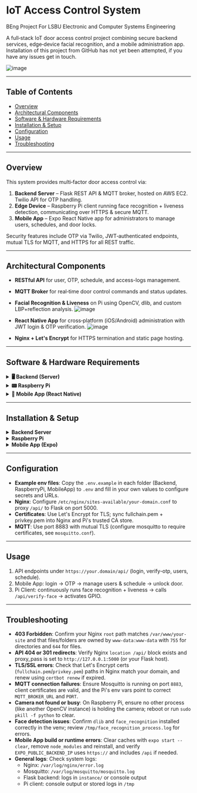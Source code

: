 # IoT Access Control System 
BEng Project For LSBU Electronic and Computer Systems Engineering

A full‑stack IoT door access control project combining secure backend services, edge‑device facial recognition, and a mobile administration app.
Installation of this project from GitHub has not yet been attempted, if you have any issues get in touch.

![image](https://github.com/user-attachments/assets/fc46b3c4-89ce-4ecd-9f65-a963463834b9)


---
## Table of Contents
- [Overview](#overview)
- [Architectural Components](#architectural-components)
- [Software & Hardware Requirements](#software--hardware-requirements)
- [Installation & Setup](#installation--setup)
- [Configuration](#configuration)
- [Usage](#usage)
- [Troubleshooting](#troubleshooting)

---
## Overview
This system provides multi‑factor door access control via:

1. **Backend Server** – Flask REST API & MQTT broker, hosted on AWS EC2. Twilio API for OTP handling.
2. **Edge Device** – Raspberry Pi client running face recognition + liveness detection, communicating over HTTPS & secure MQTT.
3. **Mobile App** – Expo React Native app for administrators to manage users, schedules, and door locks.

Security features include OTP via Twilio, JWT‑authenticated endpoints, mutual TLS for MQTT, and HTTPS for all REST traffic.

---
## Architectural Components
- **RESTful API** for user, OTP, schedule, and access-logs management.
- **MQTT Broker** for real‑time door control commands and status updates.
- **Facial Recognition & Liveness** on Pi using OpenCV, dlib, and custom LBP+reflection analysis.
![image](https://github.com/user-attachments/assets/e42f625a-7202-4454-83f3-ad56a4ec4379)
- **React Native App** for cross‑platform (iOS/Android) administration with JWT login & OTP verification.
![image](https://github.com/user-attachments/assets/65bc9cbe-98b4-469d-a05d-43f86b30941e)

- **Nginx + Let's Encrypt** for HTTPS termination and static page hosting.

---
## Software & Hardware Requirements
<details>
<summary><strong>🖥️ Backend (Server)</strong></summary>

- Operating System: Ubuntu 22.04 LTS (Jammy Jellyfish)
- Python: 3.10.x
- Flask: 2.2.3
- Flask‑Bcrypt: 1.0.1
- Flask‑CORS: 3.0.10
- Flask‑JWT‑Extended: 4.4.4
- Flask‑MQTT: 1.1.1
- Flask‑RESTful: 0.3.9
- Flask‑SQLAlchemy: 3.0.3
- python‑dotenv: 1.0.0
- SQLAlchemy: 2.0.4
- Twilio: 7.16.4
- Requests: 2.28.2
- Nginx: latest (via apt)
- Mosquitto (MQTT): latest (via apt)
- SQLite: embedded local database for Flask-SQLAlchemy

</details>

<details>
<summary><strong>📟 Raspberry Pi</strong></summary>

- Hardware: Raspberry Pi 4 Model B (4GB RAM)
- Operating System: Ubuntu 24.04 LTS for arm64/Desktop
- Python: 3.10.x
- OpenCV (headless): opencv‑python‑headless
- face_recognition (dlib dependency)
- dlib: latest
- numpy: latest
- Flask: 2.2.3 (for Pi‑hosted UI)
- MQTT Handler: paho‑mosquitto via Flask‑MQTT

</details>

<details>
<summary><strong>📱 Mobile App (React Native)</strong></summary>

- Node.js: >=16.x (LTS recommended)
- npm: >=8.x
- Expo CLI: ~6.x
- Expo SDK: ~52.0.37
- React Native: 0.76.7
- Dependencies (see `MobileApp/package.json`):
  - @expo/vector-icons
  - expo‑router, expo‑secure-store, expo‑splash‑screen, expo‑constants, etc.
  - react‑native‑paper, react‑native‑reanimated, @react-navigation/*
  - react‑native-webview, async‑storage, datetimepicker, etc.

</details>

---
## Installation & Setup

<details>
<summary><strong>Backend Server</strong></summary>

```bash
# 1.1 Clone the repo
git clone <your-repo-url>
cd IoT-Access-Control-System/Backend

# 1.2 Update and install system packages
sudo apt update && sudo apt install -y python3 python3-venv python3-pip nginx mosquitto mosquitto-clients

# 1.3 Create Python virtual environment
env=venv && python3 -m venv $env && source $env/bin/activate

# 1.4 Install Python dependencies
pip install --upgrade pip
pip install -r requirements.txt

# 1.5 Configure environment variables
cp .env.example .env  # edit .env to add your own TWILIO, MQTT, JWT settings

# 1.6 Start and enable the backend service
./start_backend.sh
```

</details>


<details>
<summary><strong>Raspberry Pi </strong></summary>

```bash
# 2.1 Prepare the Pi (Ubuntu 24.04)
sudo apt update && sudo apt install -y python3 python3-venv python3-pip python3-opencv mosquitto mosquitto-clients nginx

# 2.2 Clone and enter the Pi client directory
git clone <your-repo-url>
cd IoT-Access-Control-System/RaspberryPi

# 2.3 Create virtual environment and install dependencies
python3 -m venv venv && source venv/bin/activate
pip install --upgrade pip
pip install -r requirements.txt

# 2.4 Configure certificates for MQTT and HTTPS
cp .env.example .env  # update BACKEND_URL, MQTT, cert paths
sudo cp $CA_CERT_PATH /usr/local/share/ca-certificates/pi-ca.crt
sudo update-ca-certificates

# 2.5 Start the Pi client
python3 main.py
```

</details>


<details>
<summary><strong>Mobile App (Expo)</strong></summary>

```bash
# 3.1 Prerequisites
# Node.js >= 16.x, npm >= 8.x

# 3.2 Install Expo CLI globally (if not already)
npm install -g expo-cli

# 3.3 Clone and install dependencies
git clone <your-repo-url>
cd IoT-Access-Control-System/MobileApp
npm install

# 3.4 Configure environment
cp .env.example .env  # set EXPO_PUBLIC_BACKEND_IP=https://your.domain/api

# 3.5 Launch in development
npm start  # then scan QR code in Expo Go
```

</details>

---
## Configuration
- **Example env files**: Copy the `.env.example` in each folder (Backend, RaspberryPi, MobileApp) to `.env` and fill in your own values to configure secrets and URLs.
- **Nginx**: Configure `/etc/nginx/sites-available/your-domain.conf` to proxy `/api/` to Flask on port 5000.
- **Certificates**: Use Let's Encrypt for TLS; sync fullchain.pem + privkey.pem into Nginx and Pi's trusted CA store.
- **MQTT**: Use port 8883 with mutual TLS (configure mosquitto to require certificates, see `mosquitto.conf`).

---
## Usage
1. API endpoints under `https://your.domain/api/` (login, verify-otp, users, schedule).
2. Mobile App: login → OTP → manage users & schedule → unlock door.
3. Pi Client: continuously runs face recognition + liveness → calls `/api/verify-face` → activates GPIO.

---
## Troubleshooting
- **403 Forbidden**: Confirm your Nginx `root` path matches `/var/www/your-site` and that files/folders are owned by `www-data:www-data` with `755` for directories and `644` for files.
- **API 404 or 301 redirects**: Verify Nginx `location /api/` block exists and proxy_pass is set to `http://127.0.0.1:5000` (or your Flask host).
- **TLS/SSL errors**: Check that Let's Encrypt certs (`fullchain.pem`/`privkey.pem`) paths in Nginx match your domain, and renew using `certbot renew` if expired.
- **MQTT connection failures**: Ensure Mosquitto is running on port `8883`, client certificates are valid, and the Pi's env vars point to correct `MQTT_BROKER_URL` and `PORT`.
- **Camera not found or busy**: On Raspberry Pi, ensure no other process (like another OpenCV instance) is holding the camera; reboot or run `sudo pkill -f python` to clear.
- **Face detection issues**: Confirm `dlib` and `face_recognition` installed correctly in the venv; review `/tmp/face_recognition_process.log` for errors.
- **Mobile App build or runtime errors**: Clear caches with `expo start --clear`, remove `node_modules` and reinstall, and verify `EXPO_PUBLIC_BACKEND_IP` uses `https://` and includes `/api` if needed.
- **General logs**: Check system logs:
  - Nginx: `/var/log/nginx/error.log`
  - Mosquitto: `/var/log/mosquitto/mosquitto.log`
  - Flask backend: logs in `instance/` or console output
  - Pi client: console output or stored logs in `/tmp`
